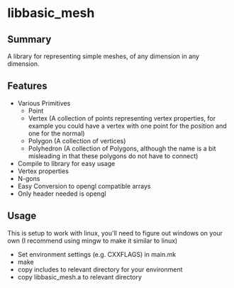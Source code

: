 libbasic_mesh
=============

Summary
-------
A library for representing simple meshes, of any dimension in any dimension.

Features
--------
* Various Primitives
	- Point
	- Vertex (A collection of points representing vertex properties, for example you could have a vertex with one point for the position and one for the normal)
	- Polygon (A collection of vertices)
	- Polyhedron (A collection of Polygons, although the name is a bit misleading in that these polygons do not have to connect)
* Compile to library for easy usage
* Vertex properties
* N-gons
* Easy Conversion to opengl compatible arrays
* Only header needed is opengl

Usage
-----
This is setup to work with linux, you'll need to figure out windows on your own (I recommend using mingw to make it similar to linux)

* Set environment settings (e.g. CXXFLAGS) in main.mk
* make
* copy includes to relevant directory for your environment
* copy libbasic_mesh.a to relevant directory
